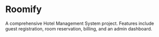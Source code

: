 # Roomify
A comprehensive Hotel Management System project. Features include guest registration, room reservation, billing, and an admin dashboard.
